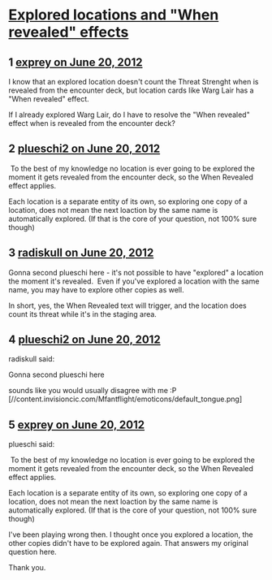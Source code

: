 # [Explored locations and &quot;When revealed&quot; effects](https://community.fantasyflightgames.com/topic/66242-explored-locations-and-when-revealed-effects/)

## 1 [exprey on June 20, 2012](https://community.fantasyflightgames.com/topic/66242-explored-locations-and-when-revealed-effects/?do=findComment&comment=646993)

I know that an explored location doesn't count the Threat Strenght when is revealed from the encounter deck, but location cards like Warg Lair has a "When revealed" effect.

If I already explored Warg Lair, do I have to resolve the "When revealed" effect when is revealed from the encounter deck?

## 2 [plueschi2 on June 20, 2012](https://community.fantasyflightgames.com/topic/66242-explored-locations-and-when-revealed-effects/?do=findComment&comment=647014)

 To the best of my knowledge no location is ever going to be explored the moment it gets revealed from the encounter deck, so the When Revealed effect applies.

Each location is a separate entity of its own, so exploring one copy of a location, does not mean the next loaction by the same name is automatically explored. (If that is the core of your question, not 100% sure though)

## 3 [radiskull on June 20, 2012](https://community.fantasyflightgames.com/topic/66242-explored-locations-and-when-revealed-effects/?do=findComment&comment=647044)

Gonna second plueschi here - it's not possible to have "explored" a location the moment it's revealed.  Even if you've explored a location with the same name, you may have to explore other copies as well.

In short, yes, the When Revealed text will trigger, and the location does count its threat while it's in the staging area.

## 4 [plueschi2 on June 20, 2012](https://community.fantasyflightgames.com/topic/66242-explored-locations-and-when-revealed-effects/?do=findComment&comment=647050)

radiskull said:

Gonna second plueschi here 



sounds like you would usually disagree with me :P [//content.invisioncic.com/Mfantflight/emoticons/default_tongue.png]

## 5 [exprey on June 20, 2012](https://community.fantasyflightgames.com/topic/66242-explored-locations-and-when-revealed-effects/?do=findComment&comment=647168)

plueschi said:

 To the best of my knowledge no location is ever going to be explored the moment it gets revealed from the encounter deck, so the When Revealed effect applies.

Each location is a separate entity of its own, so exploring one copy of a location, does not mean the next loaction by the same name is automatically explored. (If that is the core of your question, not 100% sure though)



I've been playing wrong then. I thought once you explored a location, the other copies didn't have to be explored again. That answers my original question here.

Thank you.

